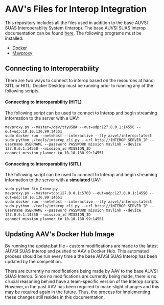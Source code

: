 # AAV's Files for Interop Integration
This repository includes all the files used in addition to the base AUVSI SUAS Interoperabilty System (Interop). The base AUVSI SUAS Interop documentation can be found [here](https://github.com/auvsi-suas/interop). The following programs must be installed:

- [Docker](https://docs.docker.com/get-started/)
- [Mavproxy](https://ardupilot.org/mavproxy/docs/getting_started/download_and_installation.html#)

## Connecting to Interoperability
There are two ways to connect to interop based on the resources at hand: SITL or HITL. Docker Desktop must be running prior to running any of the following scripts.

#### Connecting to Interoperability (HITL)

The following script can be used to connect to Interop and begin streaming information to the server with a UAV:
```
mavproxy.py --master=/dev/ttyUSB# --out=udp:127.0.0.1:14550 --out=udp:10.10.130.99:14551
sudo docker run --net=host --interactive --tty aavvt/interop:latest
sudo python ./tools/interop_cli.py --url http://INTEROP_SERVER_IP --username USERNAME --password PASSWORD mission mavlink --device 127.0.0.1:14550 --mission_id MISSION_ID
connect mission planner to 10.10.130.99:14551
```

#### Connecting to Interoperability (SITL)

The following script can be used to connect to Interop and begin streaming information to the server with a **simulated** UAV:
```
sudo python Sim_Drone.py
mavproxy.py --master=tcp:127.0.0.1:5760 --out=udp:127.0.0.1:14550 --out=udp:10.10.130.99:14551
sudo docker run --net=host --interactive --tty aavvt/interop:latest
sudo python ./tools/interop_cli.py --url http://INTEROP_SERVER_IP --username USERNAME --password PASSWORD mission mavlink --device 127.0.0.1:14550 --mission_id MISSION_ID
connect mission planner to 10.10.130.99:14551
```

## Updating AAV's Docker Hub Image

By running the update.bat file - custom modifications are made to the latest AUVSI SUAS Interop and pushed to AAV's Docker Hub. This automated process should be run every time a the base AUVSI SUAS Interop has been updated by the competition.

There are currently no modifications being made by AAV to the base AUVSI SUAS Interop. Since no modifications are currently being made, there is no crucial reasoning behind have a team-specific version of the Interop scripts. However, in the past AAV has been required to make slight changes and this may be required again in the future. Thus, the process for implementing these changes still resides in this documentation.
